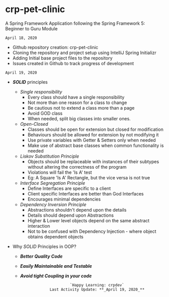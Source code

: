 # crp-pet-clinic
A Spring Framework Application following the Spring Framework 5: Beginner to Guru Module

`April 18, 2020`

- Github repository creation: crp-pet-clinic 
- Cloning the repository and project setup using IntelliJ Spring Initializr
- Adding Initial base project files to the repository
- Issues created in Github to track progress of development

`April 19, 2020`

- **_SOLID_** principles
    - _Single responsibility_
        - Every class should have a single responsibility
        - Not more than one reason for a class to change
        - Be cautious not to extend a class more than a page
        - Avoid GOD class
        - When needed, split big classes into smaller ones.
    - _Open-Closed_
        - Classes should be open for extension but closed for modification
        - Behaviours should be allowed for extension by not modifying it
        - Use private variables with Getter & Setters only when needed
        - Make use of abstract base classes when common functionality is needed
    - _Liskov Substitution Principle_
        - Objects should be replaceable with instances of their subtypes without altering the correctness of the program
        - Violations will fail the 'Is A' test
        - Eg: A Square 'Is A' Rectangle, but the vice versa is not true
    - _Interface Segregation Principle_
        - Define Interfaces are specific to a client
        - Client specific Interfaces are better than God Interfaces
        - Encourages minimal dependencies
    - _Dependency Inversion Principle_
        - Abstractions shouldn't depend upon the details
        - Details should depend upon Abstractions
        - Higher & Lower level objects depend on the same abstract interaction
        - Not to be confused with Dependency Injection - where object obtains dependent objects

- Why _SOLID_ Principles in OOP?
    - **_Better Quality Code_**
    - **_Easily Maintainable and Testable_**
    - **_Avoid tight Coupling in your code_**
    
                                `Happy Learning: crpdev`
                       Last Activity Update: **_April 19, 2020_**
